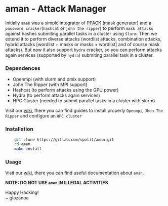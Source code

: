 # aman - Attack Manager
Initially `aman` was a simple integrator of [PPACK](https://gitlab.com/spolit/ppack) (mask generator) and a `password cracker`(`hashcat` or `john the ripper`) to perform `mask attacks` against hashes submiting parallel tasks in a cluster using `Slurm`. Then we extend it to perform diverse attacks (wordlist attacks, combination attacks, hybrid attacks [wordlist + masks or masks + wordlist] and of course mask attacks). But now it also support `hydra` cracker, so you can perform attacks again services (supported by `hydra`) submiting parallel task in a cluster.

### Dependences
* Openmpi (with slurm and pmix support)
* John The Ripper (with MPI support)
* Hashcat (to perform attacks using the GPU power)
* Hydra (to perform attacks again services)
* HPC Cluster (needed to submit parallel tasks in a cluster with slurm)

Visit our [wiki](https://gitlab.com/spolit/aman/-/wikis/home), there you can find guides to install properly `Openmpi`, `Jhon The Ripper` and configure an `HPC cluster`


### Installation

```bash
    git clone https://gitlab.com/spolit/aman.git
    cd aman
    make install
```

### Usage
Visit our [wiki](https://gitlab.com/spolit/aman/-/wikis/home), there you can find useful documentation about `aman`.  


**NOTE: DO NOT USE `aman` IN ILLEGAL ACTIVITIES**

Happy Hacking!  
~ glozanoa
